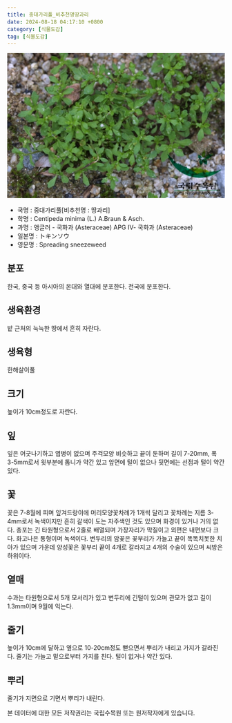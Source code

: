 ```yaml
---
title: 중대가리풀_비추천명땅과리
date: 2024-08-18 04:17:10 +0800
category: [식물도감]
tag: [식물도감]
---
```




![중대가리풀[비추천명 : 땅과리]](/assets/img/fileUpload/plants/basic/Compositae/Centipeda/10306/1_th2.JPG)
- 국명 : 중대가리풀[비추천명 : 땅과리]
- 학명 : Centipeda minima (L.) A.Braun & Asch.
- 과명 : 앵글러 - 국화과 (Asteraceae) APG Ⅳ- 국화과 (Asteraceae)
- 일본명 : トキンソウ
- 영문명 : Spreading sneezeweed


## 분포
한국, 중국 등 아시아의 온대와 열대에 분포한다.
전국에 분포한다.
## 생육환경
밭 근처의 눅눅한 땅에서 흔히 자란다.
## 생육형
한해살이풀
## 크기
높이가 10cm정도로 자란다.
## 잎
잎은 어긋나기하고 엽병이 없으며 주걱모양 비슷하고 끝이 둔하며 길이 7-20mm, 폭 3-5mm로서 윗부분에 톱니가 약간 있고 앞면에 털이 없으나 뒷면에는 선점과 털이 약간 있다.
## 꽃
꽃은 7-8월에 피며 잎겨드랑이에 머리모양꽃차례가 1개씩 달리고 꽃차례는 지름 3-4mm로서 녹색이지만 흔히 갈색이 도는 자주색인 것도 있으며 화경이 있거나 거의 없다. 총포는 긴 타원형으로서 2줄로 배열되며 가장자리가 막질이고 외편은 내편보다 크다. 화고나은 통형이며 녹색이다. 변두리의 암꽃은 꽃부리가 가늘고 끝이 똑똑치못한 치아가 있으며 가운데 양성꽃은 꽃부리 끝이 4개로 갈라지고 4개의 수술이 있으며 씨방은 하위이다.
## 열매
수과는 타원형으로서 5개 모서리가 있고 변두리에 긴털이 있으며 관모가 없고 길이 1.3mm이며 9월에 익는다.
## 줄기
높이가 10cm에 달하고 옆으로 10-20cm정도 뻗으면서 뿌리가 내리고 가지가 갈라진다. 줄기는 가늘고 밑으로부터 가지를 친다. 털이 없거나 약간 있다.
## 뿌리
줄기가 지면으로 기면서 뿌리가 내린다.






본 데이터에 대한 모든 저작권리는 국립수목원 또는 원저작자에게 있습니다.
